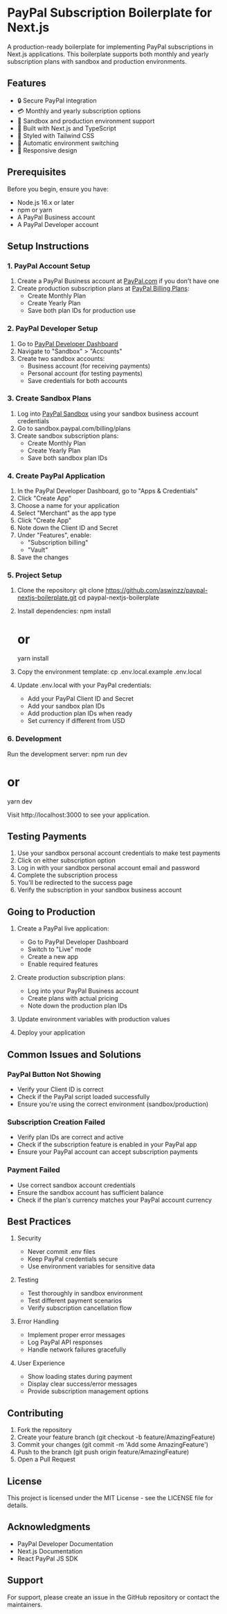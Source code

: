 # PayPal Subscription Boilerplate for Next.js

A production-ready boilerplate for implementing PayPal subscriptions in Next.js applications. This boilerplate supports both monthly and yearly subscription plans with sandbox and production environments.

## Features

- 🔒 Secure PayPal integration
- 💳 Monthly and yearly subscription options
- 🎯 Sandbox and production environment support
- 🚀 Built with Next.js and TypeScript
- 🎨 Styled with Tailwind CSS
- 🔄 Automatic environment switching
- 📱 Responsive design

## Prerequisites

Before you begin, ensure you have:
- Node.js 16.x or later
- npm or yarn
- A PayPal Business account
- A PayPal Developer account

## Setup Instructions

### 1. PayPal Account Setup

1. Create a PayPal Business account at [PayPal.com](https://www.paypal.com) if you don't have one
2. Create production subscription plans at [PayPal Billing Plans](https://www.paypal.com/billing/plans):
   - Create Monthly Plan
   - Create Yearly Plan
   - Save both plan IDs for production use

### 2. PayPal Developer Setup

1. Go to [PayPal Developer Dashboard](https://developer.paypal.com/dashboard/)
2. Navigate to "Sandbox" > "Accounts"
3. Create two sandbox accounts:
   - Business account (for receiving payments)
   - Personal account (for testing payments)
   - Save credentials for both accounts

### 3. Create Sandbox Plans

1. Log into [PayPal Sandbox](https://sandbox.paypal.com) using your sandbox business account credentials
2. Go to sandbox.paypal.com/billing/plans
3. Create sandbox subscription plans:
   - Create Monthly Plan
   - Create Yearly Plan
   - Save both sandbox plan IDs

### 4. Create PayPal Application

1. In the PayPal Developer Dashboard, go to "Apps & Credentials"
2. Click "Create App"
3. Choose a name for your application
4. Select "Merchant" as the app type
5. Click "Create App"
6. Note down the Client ID and Secret
7. Under "Features", enable:
   - "Subscription billing"
   - "Vault"
8. Save the changes

### 5. Project Setup

1. Clone the repository:
   git clone https://github.com/aswinzz/paypal-nextjs-boilerplate.git
   cd paypal-nextjs-boilerplate

2. Install dependencies:
   npm install
   # or
   yarn install

3. Copy the environment template:
   cp .env.local.example .env.local

4. Update .env.local with your PayPal credentials:
   - Add your PayPal Client ID and Secret
   - Add your sandbox plan IDs
   - Add production plan IDs when ready
   - Set currency if different from USD

### 6. Development

Run the development server:
npm run dev
# or
yarn dev

Visit http://localhost:3000 to see your application.

## Testing Payments

1. Use your sandbox personal account credentials to make test payments
2. Click on either subscription option
3. Log in with your sandbox personal account email and password
4. Complete the subscription process
5. You'll be redirected to the success page
6. Verify the subscription in your sandbox business account

## Going to Production

1. Create a PayPal live application:
   - Go to PayPal Developer Dashboard
   - Switch to "Live" mode
   - Create a new app
   - Enable required features

2. Create production subscription plans:
   - Log into your PayPal Business account
   - Create plans with actual pricing
   - Note down the production plan IDs

3. Update environment variables with production values
4. Deploy your application

## Common Issues and Solutions

### PayPal Button Not Showing
- Verify your Client ID is correct
- Check if the PayPal script loaded successfully
- Ensure you're using the correct environment (sandbox/production)

### Subscription Creation Failed
- Verify plan IDs are correct and active
- Check if the subscription feature is enabled in your PayPal app
- Ensure your PayPal account can accept subscription payments

### Payment Failed
- Use correct sandbox account credentials
- Ensure the sandbox account has sufficient balance
- Check if the plan's currency matches your PayPal account currency

## Best Practices

1. Security
   - Never commit .env files
   - Keep PayPal credentials secure
   - Use environment variables for sensitive data

2. Testing
   - Test thoroughly in sandbox environment
   - Test different payment scenarios
   - Verify subscription cancellation flow

3. Error Handling
   - Implement proper error messages
   - Log PayPal API responses
   - Handle network failures gracefully

4. User Experience
   - Show loading states during payment
   - Display clear success/error messages
   - Provide subscription management options

## Contributing

1. Fork the repository
2. Create your feature branch (git checkout -b feature/AmazingFeature)
3. Commit your changes (git commit -m 'Add some AmazingFeature')
4. Push to the branch (git push origin feature/AmazingFeature)
5. Open a Pull Request

## License

This project is licensed under the MIT License - see the LICENSE file for details.

## Acknowledgments

- PayPal Developer Documentation
- Next.js Documentation
- React PayPal JS SDK

## Support

For support, please create an issue in the GitHub repository or contact the maintainers.